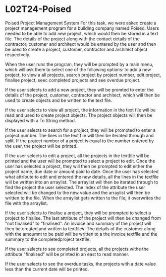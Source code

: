 # L02T24-Poised
Poised Project Management System
For this task, we were asked create a project management program for a building company named Poised. Users needed to be able to add new project, which would then be stored in a text file. The details of the project along with the contact details of the contractor, customer and architect would be entered by the user and then be used to create a project, customer, contractor and architect object respectvely. 

When the user runs the program, they will be prompted by a main menu, which will ask them to select one of the following options: to add a new project, to view a all projects, search project by project number, edit project, finalise project, seec completed projects and see overdue project.

If the user selects to add a new project, they will be promted to enter the details of the project, customer, contractor and architect, which will then be used to create objects and be written to the text file.

If the user selects to view all project, the information in the text file will be read and used to create project objects. The project objects will then be displayed with a To String method. 

If the user selects to search for a project, they will be prompted to enter a project number. The lines in the text file will then be iterated through and split. If the project number of a project is equal to the number entered by the user, the project will be printed.

If the user selects to edit a project, all the projects in the textfile will be printed and the user will be prompted to select a project to edit. Once the user has selected a project, they will then be prompted to edit either the project name, due date or amount paid to date. Once the user has selected what attribute to edit and entered the new details, all the lines in the textfile will be written into an arraylist. The arraylist will then be iterated through to find the project the user selected. The index of the attribute the user selected will be changed to the new value and the arraylist will then be written to the file. When the arraylist gets written to the file, it overwrites the file with the arraylist.

If the user selects to finalise a project, they will be prompted to select a project to finalise. The last attribute of the project will then be changed from "not finalised" to "finalised". An invoice and summary of the project will then be created and written to textfiles. The details of the customer along with the amoumnt to be paid will be written to a the invoice textfile and the summary to the completedproject textfile.

If the user selects to see completed projects, all the projects withe the attribute "finalised" will be printed in an east to read manner.

If the user selects to see the overdue tasks, the projects with a date value less than the current date will be printed.


